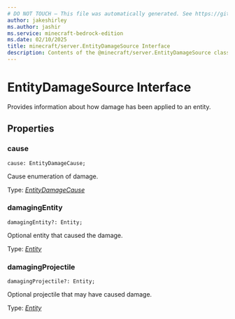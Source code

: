 ```yaml
---
# DO NOT TOUCH — This file was automatically generated. See https://github.com/mojang/minecraftapidocsgenerator to modify descriptions, examples, etc.
author: jakeshirley
ms.author: jashir
ms.service: minecraft-bedrock-edition
ms.date: 02/10/2025
title: minecraft/server.EntityDamageSource Interface
description: Contents of the @minecraft/server.EntityDamageSource class.
---
```

# EntityDamageSource Interface

Provides information about how damage has been applied to an entity.

## Properties

### **cause**
`cause: EntityDamageCause;`

Cause enumeration of damage.

Type: [*EntityDamageCause*](EntityDamageCause.md)

### **damagingEntity**
`damagingEntity?: Entity;`

Optional entity that caused the damage.

Type: [*Entity*](Entity.md)

### **damagingProjectile**
`damagingProjectile?: Entity;`

Optional projectile that may have caused damage.

Type: [*Entity*](Entity.md)
